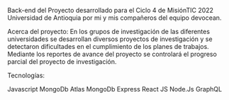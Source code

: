 Back-end del Proyecto desarrollado para el Ciclo 4 de MisiónTIC 2022 Universidad de Antioquia por mi y mis compañeros del equipo devocean. 

Acerca del proyecto: En los grupos de investigación de las diferentes universidades se desarrollan diversos proyectos de investigación y se detectaron dificultades en el cumplimiento de los planes de trabajos. Mediante los reportes de avance del proyecto se controlará el progreso parcial del proyecto de investigación.



Tecnologías:

Javascript
MongoDb Atlas
MongoDb
Express
React JS
Node.Js
GraphQL
